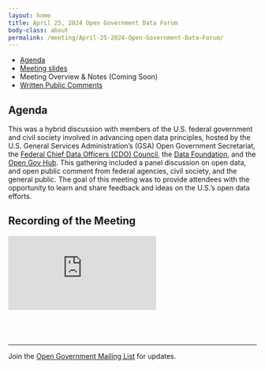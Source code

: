 ```yaml
---
layout: home
title: April 25, 2024 Open Government Data Forum
body-class: about
permalink: /meeting/April-25-2024-Open-Government-Data-Forum/
---
```


* [Agenda](/assets/files/04252024-Open-Government-Data-Forum-Agenda.pdf)
* [Meeting slides](/assets/files/04252024-Open-Data-Forum-Slides.pdf)
* Meeting Overview & Notes (Coming Soon)
* [Written Public Comments](/assets/files/04252024-Open-Government-Data-Forum-Written-Public-Comments.pdf)

## Agenda

This was a hybrid discussion with members of the U.S. federal government and civil society involved in advancing open data principles, hosted by the U.S. General Services Administration’s (GSA) Open Government Secretariat, the [Federal Chief Data Officers (CDO) Council](https://www.cdo.gov), the [Data Foundation](https://www.datafoundation.org), and the [Open Gov Hub](https://www.opengovhub.org). This gathering included a panel discussion on open data, and open public comment from federal agencies, civil society, and the general public. The goal of this meeting was to provide attendees with the opportunity to learn and share feedback and ideas on the U.S.’s open data efforts.

## Recording of the Meeting

<div class="video-container" style="margin-bottom: 5em">
<iframe src="https://www.youtube.com/embed/GPqMujaEL0c?si=m2OanbrfbSELkhha" title="YouTube video player" frameborder="0" allow="accelerometer; autoplay; clipboard-write; encrypted-media; gyroscope; picture-in-picture" allowfullscreen></iframe>
</div>

---

Join the [Open Government Mailing List](https://open.usa.gov/mailing-list/) for updates.
